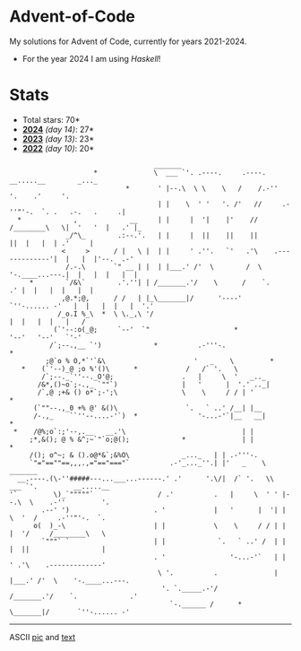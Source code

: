 # **Advent-of-Code**
My solutions for Advent of Code, currently for years 2021-2024.
- For the year 2024 I am using *Haskell*!

# Stats
- Total stars: 70*
- **[2024](https://github.com/Rionit/Advent-of-Code/tree/main/aoc2024)** _(day 14)_: 27*
- **[2023](https://github.com/Rionit/Advent-of-Code/tree/main/aoc2023)** _(day 13)_: 23*
- **[2022](https://github.com/Rionit/Advent-of-Code/tree/main/aoc2022)** _(day 10)_: 20*

```
                                    _______      
                     *              \  ___ `'. .----.     .----.   __.....__        _..._         
                             *       ' |--.\  \ \    \   /    /.-''         '.    .'     '.        
                                     | |    \  ' '   '. /'   //     .-''"'-.  `. .   .-.   .     .| 
  *             ,             __     | |     |  '|    |'    //     /________\   \|  '   '  |   .' |_
              _/^\_        .:--.'.   | |     |  ||    ||    ||                  ||  |   |  | .'     |
             <     >      / |   \ |  | |     ' .''.   `'   .'\    .-------------'|  |   |  |'--.  .-'
              /.-.\       `" __ | |  | |___.' /'  \        /  \    '-.____...---.|  |   |  |   |  | 
     *        `/&\`        .'.''| | /_______.'/    \      /    `.             .' |  |   |  |   |  | 
             ,@.*;@,      / /   | |_\_______|/      '----'       `''-...... -'   |  |   |  |   |  '.'
            /_o.I %_\  *  \ \._,\ '/                                             |  |   |  |   |   /
           (`'--:o(_@;     `--'  `"                     *                        '--'   '--'   `'-' 
          /`;--.,__ `')             *          .-'''-.                                    *
         ;@`o % O,*`'`&\                      '   _    \         *          
   *    (`'--)_@ ;o %'()\      *            /   /` '.   \      
        /`;--._`''--._O'@;                 .   |     \  '   _.._                                   
       /&*,()~o`;-.,_ `""`)                |   '      |  '.' .._|   
       /`,@ ;+& () o*`;-';\                \    \     / / | '                     *
      (`""--.,_0 +% @' &()\                 `.   ` ..' /__| |__  
      /-.,_    ``''--....-'`)  *               '-...-'`|__   __|                              *
 *    /@%;o`:;'--,.__   __.'\                             | |  
     ;*,&(); @ % &^;~`"`o;@();             *              | |             *
     /(); o^~; & ().o@*&`;&%O\             _..._   | | .-'''-.       
     `"="==""==,,,.,="=="==="`          .-'_..._''.| |'   _    \ _______                          
  __.----.(\-''#####---...___...------.' .'      '.\/|  /` '.   \\  ___ `'.         __.....__    
'`         \)_`"""""`                / .'          .   |     \  ' ' |--.\  \    .-''         '.  
        .--' ')                     . '            |   '      |  '| |    \  '  /     .-''"'-.  `.   
      o(  )_-\                      | |            \    \     / / | |     |  '/     /________\   \
        `"""` `                     | |             `.   ` ..' /  | |     |  ||                  |
                                    . '                '-...-'`   | |     ' .'\    .-------------'
                                     \ '.          .              | |___.' /'  \    '-.____...---. 
                                      '. `._____.-'/             /_______.'/    `.             .'   
                                        `-.______ /      *       \_______|/       `''-...... -'      

```
---
ASCII [pic](https://asciiart.website/index.php?art=holiday/christmas/trees) and [text](https://patorjk.com/software/taag/#p=display&f=Crazy&t=Advent%0Aof%0ACode)
